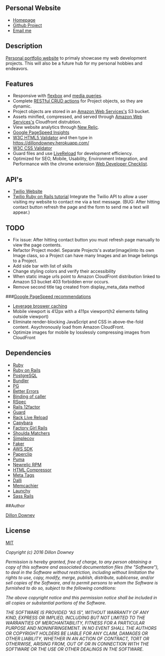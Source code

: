 ## Personal Website
 * [Homepage](https://dillondowney.herokuapp.com/)
 * [Github Project](https://github.com/downeyd27/personal_website)
 * [Email me](mailto:dillondowney@gmail.com)
  
## Description

[Personal portfolio website](https://dillondowney.herokuapp.com/) to primaly showcase my web development projects.  This will also be a future hub for my personal hobbies and endeavors.

## Features

* Responsive with [flexbox](https://css-tricks.com/snippets/css/a-guide-to-flexbox/) and [media queries](http://www.w3schools.com/css/css3_mediaqueries.asp).
* Complete [RESTful CRUD actions](http://guides.rubyonrails.org/routing.html#crud-verbs-and-actions) for Project objects, so they are dynamic.  
* Project objects are stored in an [Amazon Web Services's](https://aws.amazon.com/) S3 bucket.
* Assets minified, compressed, and served through [Amazon Web Services's](https://aws.amazon.com/) Cloudfront distrubtion.
* View website analytics through [New Relic](https://newrelic.com/).
* [Google PageSpeed Insights](https://developers.google.com/speed/pagespeed/insights/?url=dillondowney.herokuapp.com&tab=desktop)
* [W3C HTML5 Validator](https://validator.w3.org) and then type in https://dillondowney.herokuapp.com/
* [W3C CSS Validator](https://www.css-validator.org/validator?uri=dillondowney.herokuapp.com&profile=css21&usermedium=all&warning=1&lang=en)
* Guard files and use [LiveReload](https://livereload.com/) for development efficiency.
* Optimized for SEO, Mobile, Usability, Environment Integration, and Performance with the chrome extension [Web Developer Checklist](https://webdevchecklist.com/).

## API's
* [Twilio Website](https://www.twilio.com/)
* [Twilio Ruby on Rails tutorial](https://www.twilio.com/docs/tutorials/walkthrough/server-notifications/ruby/rails)
Integrate the Twilio API to allow a user visiting my website to contact me via a text message.  (BUG: After hitting contact button refresh the page and the form to send me a text will appear.)

## TODO

* Fix issue: After hitting contact button you must refresh page manually to view the page contents.
* Refactor Project model.  Separate Projects's avatar(image)into its own Image class, so a Project can have many Images and an Image belongs to a Project.
* Add side bar with list of skills
* Change styling colors and verify their accessibility
* When static image urls point to Amazon CloudFront distribution linked to Amazon S3 bucket 403 forbidden error occurs.
* Remove second title tag created from display_meta_data method
 
 ###[Google PageSpeed recommendations](https://developers.google.com/speed/pagespeed/insights/?url=dillondowney.herokuapp.com&tab=desktop)

 * [Leverage broswer caching](https://devcenter.heroku.com/articles/http-caching-ruby-rails)
 * Mobile viewport is 412px with a 411px viewport(h2 elements falling outside viewport)
 * Eliminate render-blocking JavaScript and CSS in above-the-fold content. Asychronously load from Amazon CloudFront.
 * Optimize images for mobile by losslessly compressing images from CloudFront 

## Dependencies

* [Ruby](https://www.ruby-lang.org/en/)
* [Ruby on Rails](http://rubyonrails.org/)
* [PostgreSQL](http://www.postgresql.org/)
* [Bundler](http://bundler.io/)
* [PG](http://deveiate.org/code/pg/)
* [Better Errors](https://github.com/charliesome/better_errors)
* [Binding of caller](https://github.com/banister/binding_of_caller)
* [RSpec](http://rspec.info/)
* [Rails 12factor](https://github.com/heroku/rails_12factor)
* [Guard](https://github.com/guard/guard)
* [Rack Live Reload](https://github.com/johnbintz/rack-livereload)
* [Capybara](https://github.com/jnicklas/capybara)
* [Factory Girl Rails](https://github.com/thoughtbot/factory_girl_rails)
* [Shoulda Matchers](https://github.com/thoughtbot/shoulda-matchers)
* [Simplecov](https://github.com/colszowka/simplecov)
* [Faker](https://github.com/stympy/faker)
* [AWS SDK](https://github.com/aws/aws-sdk-ruby)
* [Paperclip](https://github.com/thoughtbot/paperclip)
* [Puma](https://github.com/puma/puma)
* [Newrelic RPM](https://github.com/newrelic/rpm)
* [HTML Compressor](https://github.com/paolochiodi/htmlcompressor)
* [Meta Tags](https://github.com/kpumuk/meta-tags)
* [Dalli](https://github.com/petergoldstein/dalli)
* [Memcachier](https://github.com/memcachier/dalli)
* [Launchy](https://github.com/copiousfreetime/launchy)
* [Sass Rails](https://github.com/rails/sass-rails)
 
##Author

[Dillon Downey](https://github.com/downeyd27/)

## License

[MIT](http://opensource.org/licenses/MIT)

*Copyright (c) 2016* *Dillon Downey*

*Permission is hereby granted, free of charge, to any person obtaining a copy
of this software and associated documentation files (the "Software"), to deal
in the Software without restriction, including without limitation the rights
to use, copy, modify, merge, publish, distribute, sublicense, and/or sell
copies of the Software, and to permit persons to whom the Software is
furnished to do so, subject to the following conditions:*

*The above copyright notice and this permission notice shall be included in
all copies or substantial portions of the Software.*

*THE SOFTWARE IS PROVIDED "AS IS", WITHOUT WARRANTY OF ANY KIND, EXPRESS OR
IMPLIED, INCLUDING BUT NOT LIMITED TO THE WARRANTIES OF MERCHANTABILITY,
FITNESS FOR A PARTICULAR PURPOSE AND NONINFRINGEMENT. IN NO EVENT SHALL THE
AUTHORS OR COPYRIGHT HOLDERS BE LIABLE FOR ANY CLAIM, DAMAGES OR OTHER
LIABILITY, WHETHER IN AN ACTION OF CONTRACT, TORT OR OTHERWISE, ARISING FROM,
OUT OF OR IN CONNECTION WITH THE SOFTWARE OR THE USE OR OTHER DEALINGS IN
THE SOFTWARE.*
